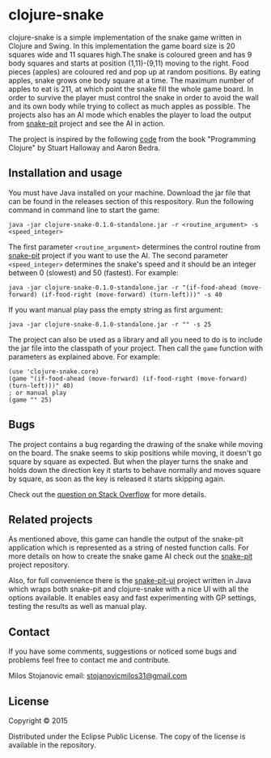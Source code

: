 # clojure-snake

clojure-snake is a simple implementation of the snake game written in Clojure and Swing. In this implementation the game board size is 20 squares wide and 11 squares high.The snake is coloured green and has 9 body squares and starts at position (1,11)-(9,11) moving to the right. Food pieces (apples) are coloured red and pop up at random positions. By eating apples, snake grows one body square at a time. The maximum number of apples to eat is 211, at which point the snake fill the whole game board. In order to survive the player must control the snake in order to avoid the wall and its own body while trying to collect as much apples as possible. The projects also has an AI mode which enables the player to load the output from [snake-pit](https://github.com/somi92/snake-pit) project and see the AI in action.

The project is inspired by the following [code](https://github.com/stuarthalloway/programming-clojure/blob/master/src/examples/snake.clj) from the book "Programming Clojure" by Stuart Halloway and Aaron Bedra. 

## Installation and usage

You must have Java installed on your machine. Download the jar file that can be found in the releases section of this respository. Run the following command in command line to start the game:

`java -jar clojure-snake-0.1.0-standalone.jar -r <routine_argument> -s <speed_integer>`

The first parameter `<routine_argument>` determines the control routine from [snake-pit](https://github.com/somi92/snake-pit) project if you want to use the AI. The second parameter `<speed_integer>` determines the snake's speed and it should be an integer between 0 (slowest) and 50 (fastest). For example: 
```
java -jar clojure-snake-0.1.0-standalone.jar -r "(if-food-ahead (move-forward) (if-food-right (move-forward) (turn-left)))" -s 40
```

If you want manual play pass the empty string as first argument:
```
java -jar clojure-snake-0.1.0-standalone.jar -r "" -s 25
```

The project can also be used as a library and all you need to do is to include the jar file into the classpath of your project. Then call the `game` function with parameters as explained above. For example:

```
(use 'clojure-snake.core)
(game "(if-food-ahead (move-forward) (if-food-right (move-forward) (turn-left)))" 40)
; or manual play
(game "" 25)
```

## Bugs

The project contains a bug regarding the drawing of the snake while moving on the board. The snake seems to skip positions while moving, it doesn't go square by square as expected. But when the player turns the snake and holds down the direction key it starts to behave normally and moves square by square, as soon as the key is released it starts skipping again.

Check out the [question on Stack Overflow](http://stackoverflow.com/questions/30551977/clojure-snake-skips-positions) for more details.

## Related projects

As mentioned above, this game can handle the output of the snake-pit application which is represented as a string of nested function calls. For more details on how to create the snake game AI check out the [snake-pit](https://github.com/somi92/snake-pit) project repository.

Also, for full convenience there is the [snake-pit-ui](https://github.com/somi92/snake-pit-ui) project written in Java which wraps both snake-pit and clojure-snake with a nice UI with all the options available. It enables easy and fast experimenting with GP settings, testing the results as well as manual play.

## Contact

If you have some comments, suggestions or noticed some bugs and problems feel free to contact me and contribute.

Milos Stojanovic email: stojanovicmilos31@gmail.com

## License

Copyright © 2015

Distributed under the Eclipse Public License. The copy of the license is available in the repository.
